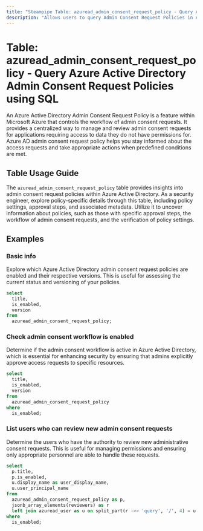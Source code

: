```yaml
---
title: "Steampipe Table: azuread_admin_consent_request_policy - Query Azure Active Directory Admin Consent Request Policies using SQL"
description: "Allows users to query Admin Consent Request Policies in Azure Active Directory, specifically the policy settings that control the workflow of admin consent requests, providing insights into the permissions and access management."
---
```


# Table: azuread_admin_consent_request_policy - Query Azure Active Directory Admin Consent Request Policies using SQL

An Azure Active Directory Admin Consent Request Policy is a feature within Microsoft Azure that controls the workflow of admin consent requests. It provides a centralized way to manage and review admin consent requests for applications requiring access to data they do not have permissions for. Azure AD admin consent request policy helps you stay informed about the access requests and take appropriate actions when predefined conditions are met.

## Table Usage Guide

The `azuread_admin_consent_request_policy` table provides insights into admin consent request policies within Azure Active Directory. As a security engineer, explore policy-specific details through this table, including policy settings, approval steps, and associated metadata. Utilize it to uncover information about policies, such as those with specific approval steps, the workflow of admin consent requests, and the verification of policy settings.

## Examples

### Basic info
Explore which Azure Active Directory admin consent request policies are enabled and their respective versions. This is useful for assessing the current status and versioning of your policies.

```sql
select
  title,
  is_enabled,
  version
from
  azuread_admin_consent_request_policy;
```

### Check admin consent workflow is enabled
Determine if the admin consent workflow is active in Azure Active Directory, which is essential for enhancing security by ensuring that admins explicitly approve access requests to specific resources.

```sql
select
  title,
  is_enabled,
  version
from
  azuread_admin_consent_request_policy
where
  is_enabled;
```

### List users who can review new admin consent requests
Determine the users who have the authority to review new administrative consent requests. This is useful for managing permissions and ensuring only appropriate personnel are able to handle these requests.

```sql
select
  p.title,
  p.is_enabled,
  u.display_name as user_display_name,
  u.user_principal_name
from
  azuread_admin_consent_request_policy as p,
  jsonb_array_elements(reviewers) as r
  left join azuread_user as u on split_part(r ->> 'query', '/', 4) = u.id
where
  is_enabled;
```